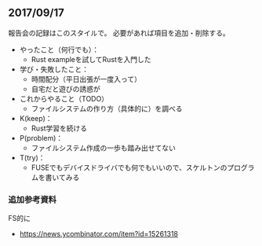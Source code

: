 
## 2017/09/17

報告会の記録はこのスタイルで。
必要があれば項目を追加・削除する。

* やったこと（何行でも）：
  * Rust exampleを試してRustを入門した
* 学び・失敗したこと：
  * 時間配分（平日出張が一度入って）
  * 自宅だと遊びの誘惑が
* これからやること（TODO）
  * ファイルシステムの作り方（具体的に）を調べる
* K(keep)：
  * Rust学習を続ける
* P(problem)：
  * ファイルシステム作成の一歩も踏み出せてない
* T(try)：
  * FUSEでもデバイスドライバでも何でもいいので、スケルトンのプログラムを書いてみる

### 追加参考資料
FS的に
* https://news.ycombinator.com/item?id=15261318
